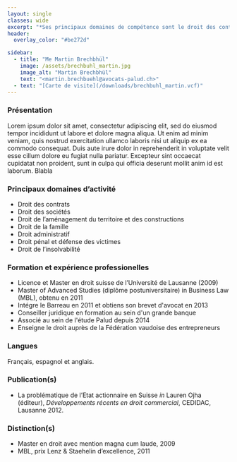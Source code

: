 ```yaml
---
layout: single
classes: wide
excerpt: "*Ses principaux domaines de compétence sont le droit des contrats, le droit des sociétés, le droit de l'aménagement du territoire et des constructions, le droit des familles, le droit administratif, le pénal et défense des vicitimes et le droit de l'insolvabilité.*"
header:
  overlay_color: "#be272d"

sidebar:
  - title: "Me Martin Brechbhül"
    image: /assets/brechbuhl_martin.jpg
    image_alt: "Martin Brechbhül"
    text: "<martin.brechbuehl@avocats-palud.ch>"
  - text: "[Carte de visite](/downloads/brechbuhl_martin.vcf)"
---
```


### Présentation
Lorem ipsum dolor sit amet, consectetur adipiscing elit, sed do eiusmod tempor incididunt ut labore et dolore magna aliqua. Ut enim ad minim veniam, quis nostrud exercitation ullamco laboris nisi ut aliquip ex ea commodo consequat. Duis aute irure dolor in reprehenderit in voluptate velit esse cillum dolore eu fugiat nulla pariatur. Excepteur sint occaecat cupidatat non proident, sunt in culpa qui officia deserunt mollit anim id est laborum. Blabla

### Principaux domaines d’activité

* Droit des contrats
* Droit des sociétés
* Droit de l’aménagement du territoire et des constructions
* Droit de la famille
* Droit administratif
* Droit pénal et défense des victimes
* Droit de l’insolvabilité

### Formation et expérience professionelles

* Licence et Master en droit suisse de l’Université de Lausanne (2009)
* Master of Advanced Studies (diplôme postuniversitaire) in Business Law (MBL), obtenu en 2011
* Intégre le Barreau en 2011 et obtiens son brevet d'avocat en 2013
* Conseiller juridique en formation au sein d'un grande banque
* Associé au sein de l'étude Palud depuis 2014
* Enseigne le droit auprès de la Fédération vaudoise des entrepreneurs

### Langues

Français, espagnol et anglais.

### Publication(s)

* La problématique de l’Etat actionnaire en Suisse *in* Lauren Ojha (éditeur), *Développements récents en droit commercial*, CEDIDAC, Lausanne 2012.

### Distinction(s)

* Master en droit avec mention magna cum laude, 2009
* MBL, prix Lenz & Staehelin d’excellence, 2011
